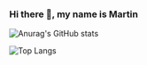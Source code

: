 ### Hi there 👋, my name is Martin

![Anurag's GitHub stats](https://github-readme-stats.vercel.app/api?username=MJ-GH&show_icons=true&theme=dark&include_all_commits=true&count_private=true&hide=prs,issues)

![Top Langs](https://github-readme-stats.vercel.app/api/top-langs/?username=MJ-GH&theme=dark&layout=compact&langs_count=4)
